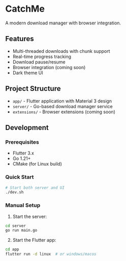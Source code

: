 # CatchMe

A modern download manager with browser integration.

## Features
- Multi-threaded downloads with chunk support
- Real-time progress tracking
- Download pause/resume
- Browser integration (coming soon)
- Dark theme UI

## Project Structure
- `app/` - Flutter application with Material 3 design
- `server/` - Go-based download manager service
- `extensions/` - Browser extensions (coming soon)

## Development

### Prerequisites
- Flutter 3.x
- Go 1.21+
- CMake (for Linux build)

### Quick Start
```bash
# Start both server and UI
./dev.sh
```

### Manual Setup
1. Start the server:
```bash
cd server
go run main.go
```

2. Start the Flutter app:
```bash
cd app
flutter run -d linux  # or windows/macos
```
